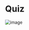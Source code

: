 # Quiz

![image](https://github.com/andreisissi/Quiz/assets/108301269/d4b7f660-6e61-4f35-a177-f5ca8c181fd0)
